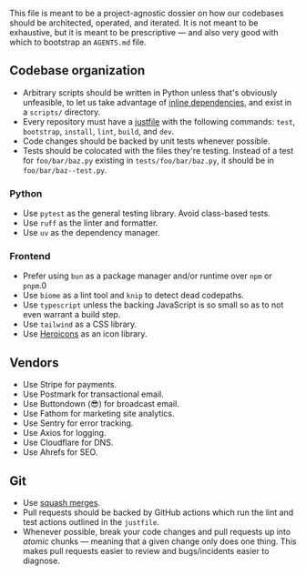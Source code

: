 This file is meant to be a project-agnostic dossier on how our codebases should be architected, operated, and iterated. It is not meant to be exhaustive, but it is meant to be prescriptive — and also very good with which to bootstrap an `AGENTS.md` file.

## Codebase organization

- Arbitrary scripts should be written in Python unless that's obviously unfeasible, to let us take advantage of [inline dependencies](https://simonwillison.net/2024/Dec/19/one-shot-python-tools/#inline-dependencies-and-uv-run), and exist in a `scripts/` directory.
- Every repository must have a [justfile](https://github.com/casey/just) with the following commands: `test`, `bootstrap`, `install`, `lint`, `build`, and `dev`.
- Code changes should be backed by unit tests whenever possible.
- Tests should be colocated with the files they're testing. Instead of a test for `foo/bar/baz.py` existing in `tests/foo/bar/baz.py`, it should be in `foo/bar/baz--test.py`.

### Python

- Use `pytest` as the general testing library. Avoid class-based tests.
- Use `ruff` as the linter and formatter. 
- Use `uv` as the dependency manager.

### Frontend

- Prefer using `bun` as a package manager and/or runtime over `npm` or `pnpm`.0
- Use `biome` as a lint tool and `knip` to detect dead codepaths.
- Use `typescript` unless the backing JavaScript is so small so as to not even warrant a build step.
- Use `tailwind` as a CSS library.
- Use [Heroicons](https://heroicons.com/) as an icon library. 

## Vendors

- Use Stripe for payments.
- Use Postmark for transactional email.
- Use Buttondown (😎) for broadcast email.
- Use Fathom for marketing site analytics.
- Use Sentry for error tracking.
- Use Axios for logging.
- Use Cloudflare for DNS.
- Use Ahrefs for SEO.

## Git 

- Use [squash merges](https://docs.github.com/en/pull-requests/collaborating-with-pull-requests/incorporating-changes-from-a-pull-request/about-pull-request-merges#squash-and-merge-your-commits).
- Pull requests should be backed by GitHub actions which run the lint and test actions outlined in the `justfile`.
- Whenever possible, break your code changes and pull requests up into _atomic_ chunks — meaning that a given change only does one thing. This makes pull requests easier to review and bugs/incidents easier to diagnose.
